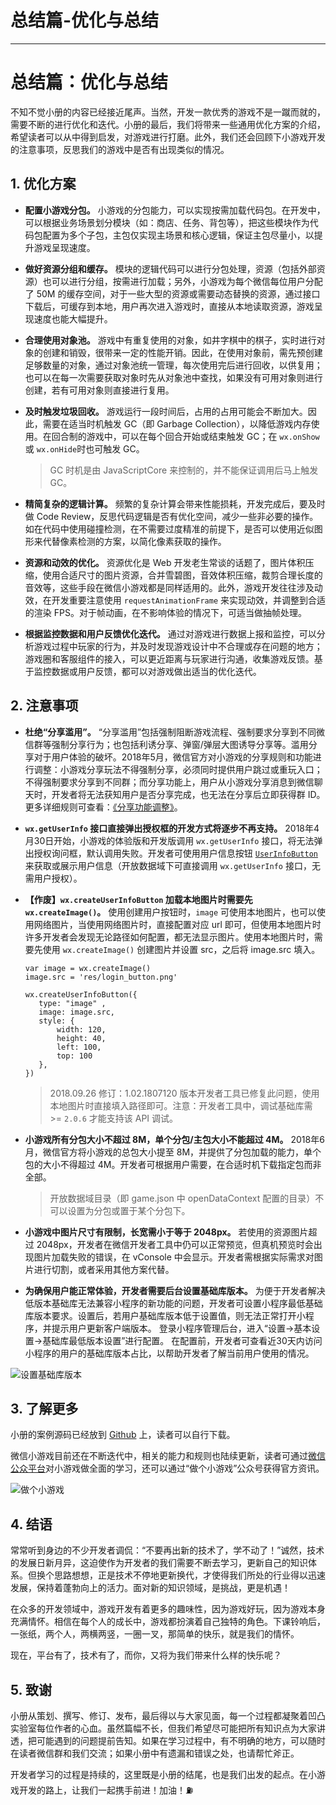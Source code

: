 
# 总结篇-优化与总结
---

# 总结篇：优化与总结

不知不觉小册的内容已经接近尾声。当然，开发一款优秀的游戏不是一蹴而就的，需要不断的进行优化和迭代。小册的最后，我们将带来一些通用优化方案的介绍，希望读者可以从中得到启发，对游戏进行打磨。此外，我们还会回顾下小游戏开发的注意事项，反思我们的游戏中是否有出现类似的情况。

## 1\. 优化方案

- **配置小游戏分包。** 小游戏的分包能力，可以实现按需加载代码包。在开发中，可以根据业务场景划分模块（如：商店、任务、背包等），把这些模块作为代码包配置为多个子包，主包仅实现主场景和核心逻辑，保证主包尽量小，以提升游戏呈现速度。

- **做好资源分组和缓存。** 模块的逻辑代码可以进行分包处理，资源（包括外部资源）也可以进行分组，按需进行加载；另外，小游戏为每个微信每位用户分配了 50M 的缓存空间，对于一些大型的资源或需要动态替换的资源，通过接口下载后，可缓存到本地，用户再次进入游戏时，直接从本地读取资源，游戏呈现速度也能大幅提升。

- **合理使用对象池。** 游戏中有重复使用的对象，如井字棋中的棋子，实时进行对象的创建和销毁，很带来一定的性能开销。因此，在使用对象前，需先预创建足够数量的对象，通过对象池统一管理，每次使用完后进行回收，以供复用；也可以在每一次需要获取对象时先从对象池中查找，如果没有可用对象则进行创建，若有可用对象则直接进行复用。

- **及时触发垃圾回收。** 游戏运行一段时间后，占用的占用可能会不断加大。因此，需要在适当时机触发 GC（即 Garbage Collection），以降低游戏内存使用。在回合制的游戏中，可以在每个回合开始或结束触发 GC；在 `wx.onShow` 或 `wx.onHide`时也可触发 GC。

  > GC 时机是由 JavaScriptCore 来控制的，并不能保证调用后马上触发 GC。

- **精简复杂的逻辑计算。** 频繁的复杂计算会带来性能损耗，开发完成后，要及时做 Code Review，反思代码逻辑是否有优化空间，减少一些非必要的操作。如在代码中使用碰撞检测，在不需要过度精准的前提下，是否可以使用近似图形来代替像素检测的方案，以简化像素获取的操作。

- **资源和动效的优化。** 资源优化是 Web 开发老生常谈的话题了，图片体积压缩，使用合适尺寸的图片资源，合并雪碧图，音效体积压缩，裁剪合理长度的音效等，这些手段在微信小游戏都是同样适用的。此外，游戏开发往往涉及动效，在开发重要注意使用 `requestAnimationFrame` 来实现动效，并调整到合适的渲染 FPS。对于帧动画，在不影响体验的情况下，可适当做抽帧处理。

- **根据监控数据和用户反馈优化迭代。** 通过对游戏进行数据上报和监控，可以分析游戏过程中玩家的行为，并及时发现游戏设计中不合理或存在问题的地方；游戏圈和客服组件的接入，可以更近距离与玩家进行沟通，收集游戏反馈。基于监控数据或用户反馈，都可以对游戏做出适当的优化迭代。

## 2\. 注意事项

- **杜绝“分享滥用”。** “分享滥用”包括强制阻断游戏流程、强制要求分享到不同微信群等强制分享行为；也包括利诱分享、弹窗/弹层大图诱导分享等。滥用分享对于用户体验的破坏。2018年5月，微信官方对小游戏的分享规则和功能进行调整：小游戏分享玩法不得强制分享，必须同时提供用户跳过或重玩入口；不得强制要求分享到不同群；而分享功能上，用户从小游戏分享消息到微信聊天时，开发者将无法获知用户是否分享完成，也无法在分享后立即获得群 ID。更多详细规则可查看：[《分享功能调整》](https://mp.weixin.qq.com/cgi-bin/announce?action=getannouncement&announce_id=11526372695t90Dn&version=6206021f&lang=zh_CN&uin=&key=&devicetype=Windows+10&ascene=1&winzoom=1&scene=21#wechat_redirect)。

- **`wx.getUserInfo` 接口直接弹出授权框的开发方式将逐步不再支持。** 2018年4月30日开始，小游戏的体验版和开发版调用 `wx.getUserInfo` 接口，将无法弹出授权询问框，默认调用失败。开发者可使用用户信息按钮 [`UserInfoButton`](https://developers.weixin.qq.com/minigame/dev/document/open-api/user-info/wx.createUserInfoButton.html) 来获取或展示用户信息（开放数据域下可直接调用 `wx.getUserInfo` 接口，无需用户授权）。

- **【作废】`wx.createUserInfoButton` 加载本地图片时需要先 `wx.createImage()`。** 使用创建用户按钮时，`image` 可使用本地图片，也可以使用网络图片，当使用网络图片时，直接配置对应 url 即可，但使用本地图片时许多开发者会发现无论路径如何配置，都无法显示图片。使用本地图片时，需要先使用 `wx.createImage()` 创建图片并设置 src，之后将 image.src 填入。

  ```
  var image = wx.createImage()
  image.src = 'res/login_button.png'
 
  wx.createUserInfoButton({
     type: "image" ,
     image: image.src,
     style: {
         width: 120,
         height: 40,
         left: 100,
         top: 100
     },
  })
  ```

  > 2018.09.26 修订：1.02.1807120 版本开发者工具已修复此问题，使用本地图片时直接填入路径即可。注意：开发者工具中，调试基础库需 >= `2.0.6` 才能支持该 API 调试。

- **小游戏所有分包大小不超过 8M，单个分包/主包大小不能超过 4M。** 2018年6月，微信官方将小游戏的总包大小提至 8M，并提供了分包加载的能力，单个包的大小不得超过 4M。开发者可根据用户需要，在合适时机下载指定包而非全部。

  > 开放数据域目录（即 game.json 中 openDataContext 配置的目录）不可以设置为分包或置于某个分包下。

- **小游戏中图片尺寸有限制，长宽需小于等于 2048px。** 若使用的资源图片超过 2048px，开发者在微信开发者工具中仍可以正常预览，但真机预览时会出现图片加载失败的错误，在 vConsole 中会显示。开发者需根据实际需求对图片进行切割，或者采用其他方案代替。

- **为确保用户能正常体验，开发者需要后台设置基础库版本。** 为便于开发者解决低版本基础库无法兼容小程序的新功能的问题，开发者可设置小程序最低基础库版本要求。设置后，若用户基础库版本低于设置值，则无法正常打开小程序，并提示用户更新客户端版本。 登录小程序管理后台，进入“设置->基本设置->基础库最低版本设置”进行配置。 在配置前，开发者可查看近30天内访问小程序的用户的基础库版本占比，以帮助开发者了解当前用户使用的情况。

![设置基础库版本](https://p1-jj.byteimg.com/tos-cn-i-t2oaga2asx/gold-user-assets/2018/9/13/165d20976c3bcebe~tplv-t2oaga2asx-image.image)

## 3\. 了解更多

小册的案例源码已经放到 [Github](https://github.com/o2team/tictactoe-sample) 上，读者可以自行下载。

微信小游戏目前还在不断迭代中，相关的能力和规则也陆续更新，读者可通过[微信公众平台](https://developers.weixin.qq.com/minigame/introduction/index.html)对小游戏做全面的学习，还可以通过“做个小游戏”公众号获得官方资讯。

![做个小游戏](https://p1-jj.byteimg.com/tos-cn-i-t2oaga2asx/gold-user-assets/2018/9/13/165d209a4ceaf39d~tplv-t2oaga2asx-image.image)

## 4\. 结语

常常听到身边的不少开发者调侃：“不要再出新的技术了，学不动了！”诚然，技术的发展日新月异，这迫使作为开发者的我们需要不断去学习，更新自己的知识体系。但换个思路想想，正是技术不停地更新换代，才使得我们所处的行业得以迅速发展，保持着蓬勃向上的活力。面对新的知识领域，是挑战，更是机遇！

在众多的开发领域中，游戏开发有着更多的趣味性，因为游戏好玩，因为游戏本身充满情怀。相信在每个人的成长中，游戏都扮演着自己独特的角色。下课铃响后，一张纸，两个人，两横两竖，一圈一叉，那简单的快乐，就是我们的情怀。

现在，平台有了，技术有了，而你，又将为我们带来什么样的快乐呢？

## 5\. 致谢

小册从策划、撰写、修订、发布，最后得以与大家见面，每一个过程都凝聚着凹凸实验室每位作者的心血。虽然篇幅不长，但我们希望尽可能把所有知识点为大家讲透，把可能遇到的问题提前告知。如果在学习过程中，有不明确的地方，可以随时在读者微信群和我们交流；如果小册中有遗漏和错误之处，也请帮忙斧正。

开发者学习的过程是持续的，这里既是小册的结尾，也是我们出发的起点。在小游戏开发的路上，让我们一起携手前进！加油！⛽️
    